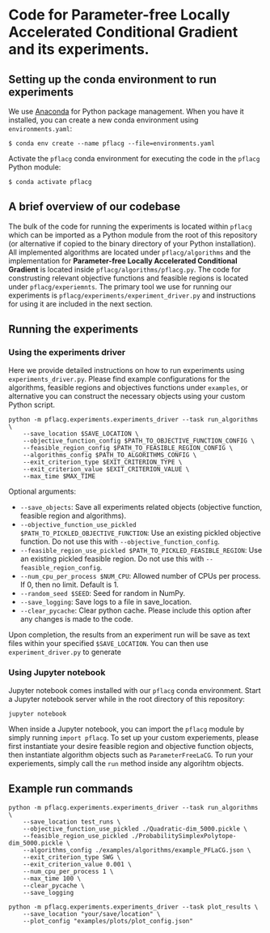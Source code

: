 # Code for Parameter-free Locally Accelerated Conditional Gradient and its experiments.


## Setting up the conda environment to run experiments


We use [Anaconda](https://www.anaconda.com/) for Python package management. When you have it installed, you can create a new conda environment using `environments.yaml`:
```
$ conda env create --name pflacg --file=environments.yaml
```

Activate the `pflacg` conda environment for executing the code in the `pflacg` Python module:
```
$ conda activate pflacg
```

## A brief overview of our codebase


The bulk of the code for running the experiments is located within `pflacg` which can be imported as a Python module from the root of this repository (or alternative if copied to the binary directory of your Python installation). All implemented algorithms are located under `pflacg/algorithms` and the implementation for **Parameter-free Locally Accelerated Conditional Gradient** is located inside `pflacg/algorithms/pflacg.py`. The code for construsting relevant objective functions and feasible regions is located under `pflacg/experiemnts`. The primary tool we use for running our experiments is `pflacg/experiments/experiment_driver.py` and instructions for using it are included in the next section.


## Running the experiments


### Using the experiments driver

Here we provide detailed instructions on how to run experiments using `experiments_driver.py`. Please find example configurations for the algorithms, feasible regions and objectives functions under `examples`, or alternative you can construct the necessary objects using your custom Python script.

```
python -m pflacg.experiments.experiments_driver --task run_algorithms \
    --save_location $SAVE_LOCATION \
    --objective_function_config $PATH_TO_OBJECTIVE_FUNCTION_CONFIG \
    --feasible_region_config $PATH_TO_FEASIBLE_REGION_CONFIG \
    --algorithms_config $PATH_TO_ALGORITHMS_CONFIG \
    --exit_criterion_type $EXIT_CRITERION_TYPE \
    --exit_criterion_value $EXIT_CRITERION_VALUE \
    --max_time $MAX_TIME
```

Optional arguments:

* ```--save_objects```: Save all experiments related objects (objective function, feasible region and algorithms).
* ```--objective_function_use_pickled $PATH_TO_PICKLED_OBJECTIVE_FUNCTION```: Use an existing pickled objective function. Do not use this with ```--objective_function_config```.
* ```--feasible_region_use_pickled $PATH_TO_PICKLED_FEASIBLE_REGION```: Use an existing pickled feasible region. Do not use this with ```--feasible_region_config```.
* ```--num_cpu_per_process $NUM_CPU```: Allowed number of CPUs per process. If 0, then no limit. Default is 1.
* ```--random_seed $SEED```: Seed for random in NumPy.
* ```--save_logging```: Save logs to a file in save_location.
* ```--clear_pycache```: Clear python cache. Please include this option after any changes is made to the code.

Upon completion, the results from an experiment run will be save as text files within your specified `$SAVE_LOCATION`. You can then use `experiment_driver.py` to generate 


### Using Jupyter notebook


Jupyter notebook comes installed with our `pflacg` conda environment. Start a Jupyter notebook server while in the root directory of this repository:

```
jupyter notebook
```

When inside a Jupyter notebook, you can import the `pflacg` module by simply running `import pflacg`. To set up your custom experiements, please first instantiate your desire feasible region and objective function objects, then instantiate algorithm objects such as `ParameterFreeLaCG`. To run your experiements, simply call the `run` method inside any algorihtm objects.


## Example run commands


```
python -m pflacg.experiments.experiments_driver --task run_algorithms \
    --save_location test_runs \
    --objective_function_use_pickled ./Quadratic-dim_5000.pickle \
    --feasible_region_use_pickled ./ProbabilitySimplexPolytope-dim_5000.pickle \
    --algorithms_config ./examples/algorithms/example_PFLaCG.json \
    --exit_criterion_type SWG \
    --exit_criterion_value 0.001 \
    --num_cpu_per_process 1 \
    --max_time 100 \
    --clear_pycache \
    --save_logging
```

```
python -m pflacg.experiments.experiments_driver --task plot_results \
    --save_location "your/save/location" \
    --plot_config "examples/plots/plot_config.json"
```

